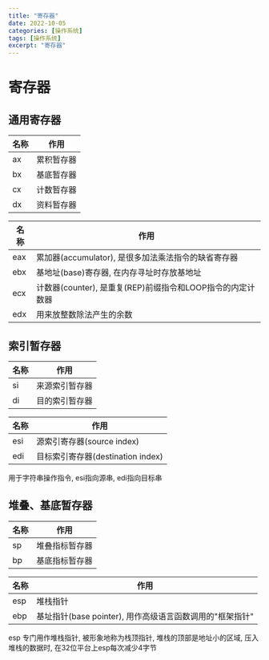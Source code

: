 ```yaml
---
title: "寄存器"
date: 2022-10-05
categories: [操作系统]
tags: [操作系统]
excerpt: "寄存器"
---
```


# 寄存器

## 通用寄存器

| 名称 | 作用       |
| ---- | --------- |
| ax   | 累积暂存器 |
| bx   | 基底暂存器 |
| cx   | 计数暂存器 |
| dx   | 资料暂存器 |

| 名称 | 作用                                                     |
| ---- | ------------------------------------------------------- |
| eax  | 累加器(accumulator), 是很多加法乘法指令的缺省寄存器        |
| ebx  | 基地址(base)寄存器, 在内存寻址时存放基地址                 |
| ecx  | 计数器(counter), 是重复(REP)前缀指令和LOOP指令的内定计数器 |
| edx  | 用来放整数除法产生的余数                                  |

## 索引暂存器

| 名称 | 作用           |
| ---- | ------------- |
| si   | 来源索引暂存器 |
| di   | 目的索引暂存器 |

| 名称 | 作用                              |
| ---- | -------------------------------- |
| esi  | 源索引寄存器(source index)        |
| edi  | 目标索引寄存器(destination index) |

用于字符串操作指令, esi指向源串, edi指向目标串

## 堆叠、基底暂存器

| 名称 | 作用           |
| ---- | ------------- |
| sp   | 堆叠指标暂存器 |
| bp   | 基底指标暂存器 |

| 名称 | 作用                                                  |
| ---- | ---------------------------------------------------- |
| esp  | 堆栈指针                                              |
| ebp  | 基址指针(base pointer), 用作高级语言函数调用的"框架指针" |

esp 专门用作堆栈指针, 被形象地称为栈顶指针, 堆栈的顶部是地址小的区域, 压入堆栈的数据时, 在32位平台上esp每次减少4字节
